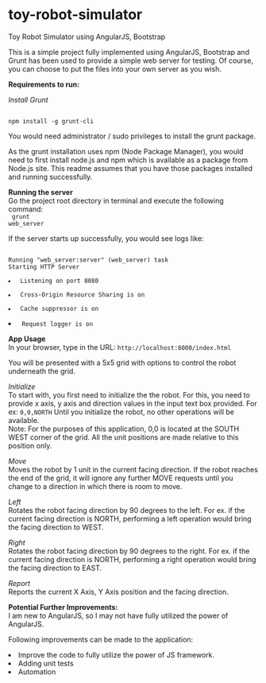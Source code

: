 # toy-robot-simulator
Toy Robot Simulator using AngularJS, Bootstrap

This is a simple project fully implemented using AngularJS, Bootstrap and Grunt has been used to provide a simple web server for testing. Of course, you can choose to put the files into your own server as you wish.

<b>Requirements to run:</b>

*Install Grunt*<br/>

<code>
npm install -g grunt-cli
</code>

You would need administrator / sudo privileges to install the grunt package.

As the grunt installation uses npm (Node Package Manager), you would need to first install node.js and npm which is available as a package from Node.js site. This readme assumes that you have those packages installed and running successfully.

<b>Running the server</b><br/>
Go the project root directory in terminal and execute the following command: <br/>
<code>
grunt web_server
</code>

If the server starts up successfully, you would see logs like:

<code>
Running "web_server:server" (web_server) task
Starting HTTP Server
  <li> Listening on port 8080
  <li> Cross-Origin Resource Sharing is on
  <li> Cache suppressor is on
  <li> Request logger is on
</code>

<b>App Usage</b><br/>
In your browser, type in the URL: <code>http://localhost:8000/index.html</code><br/>

You will be presented with a 5x5 grid with options to control the robot underneath the grid. 

_Initialize_<br/>
To start with, you first need to initialize the the robot. For this, you need to provide x axis, y axis and direction values in the input text box provided. 
For ex: <code>0,0,NORTH</code>
Until you initialize the robot, no other operations will be available.<br/>
Note: For the purposes of this application, 0,0 is located at the SOUTH WEST corner of the grid. All the unit positions are made relative to this position only.

_Move_<br/>
Moves the robot by 1 unit in the current facing direction. If the robot reaches the end of the grid, it will ignore any further MOVE requests until you change to a direction in which there is room to move.

_Left_<br/>
Rotates the robot facing direction by 90 degrees to the left. For ex. if the current facing direction is NORTH, performing a left operation would bring the facing direction to WEST.

_Right_<br/>
Rotates the robot facing direction by 90 degrees to the right. For ex. if the current facing direction is NORTH, performing a right operation would bring the facing direction to EAST.

_Report_<br/>
Reports the current X Axis, Y Axis position and the facing direction.

<b>Potential Further Improvements:</b><br>
I am new to AngularJS, so I may not have fully utilized the power of AngularJS. 

Following improvements can be made to the application:
<li>Improve the code to fully utilize the power of JS framework.
<li>Adding unit tests
<li>Automation






